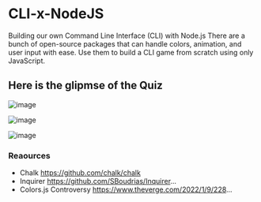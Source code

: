 # CLI-x-NodeJS
Building our own Command Line Interface (CLI) with Node.js
There are a bunch of open-source packages that can handle colors, animation, and user input with ease. Use them to build a CLI game from scratch using only JavaScript.



## Here is the glipmse of the Quiz

![image](https://user-images.githubusercontent.com/82377810/200252280-7550a080-dcdc-4dec-b902-bfff2eb00085.png)

![image](https://user-images.githubusercontent.com/82377810/200253823-5feab040-f276-449c-8641-03cfb571dc20.png)

![image](https://user-images.githubusercontent.com/82377810/200252672-b04bcea9-91aa-40f9-a6f6-b111d7cf4f56.png)



### Reaources
- Chalk https://github.com/chalk/chalk
- Inquirer https://github.com/SBoudrias/Inquirer...
- Colors.js Controversy https://www.theverge.com/2022/1/9/228...
